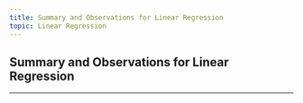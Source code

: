 ```yaml
---
title: Summary and Observations for Linear Regression
topic: Linear Regression
---
```


## Summary and Observations for Linear Regression



---